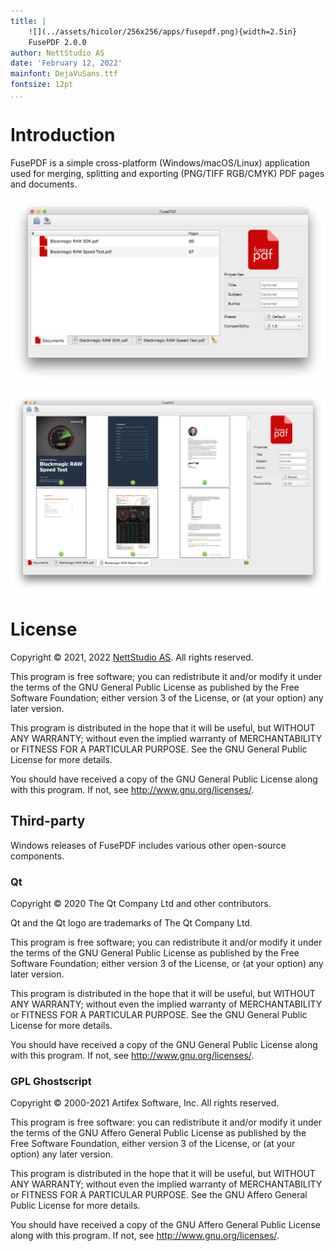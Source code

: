 ```yaml
---
title: |
    ![](../assets/hicolor/256x256/apps/fusepdf.png){width=2.5in}  
    FusePDF 2.0.0
author: NettStudio AS
date: 'February 12, 2022'
mainfont: DejaVuSans.ttf
fontsize: 12pt
...
```


# Introduction

FusePDF is a simple cross-platform (Windows/macOS/Linux) application used for merging, splitting and exporting (PNG/TIFF RGB/CMYK) PDF pages and documents.

![Screenshot of main interface](https://github.com/nettstudio/fusepdf/raw/main/assets/fusepdf-screenshot.png "Screenshot of main interface")

![Screenshot of pages in a document](https://github.com/nettstudio/fusepdf/raw/main/assets/fusepdf-screenshot-2.png "Screenshot of pages in a document")

# License

Copyright &copy; 2021, 2022 [NettStudio AS](https://nettstudio.no). All rights reserved.

This program is free software; you can redistribute it and/or modify it under the terms of the GNU General Public License as published by the Free Software Foundation; either version 3 of the License, or (at your option) any later version.

This program is distributed in the hope that it will be useful, but WITHOUT ANY WARRANTY; without even the implied warranty of MERCHANTABILITY or FITNESS FOR A PARTICULAR PURPOSE. See the GNU General Public License for more details.

You should have received a copy of the GNU General Public License along with this program.  If not, see <http://www.gnu.org/licenses/>.

## Third-party

Windows releases of FusePDF includes various other open-source components.

### Qt

Copyright &copy; 2020 The Qt Company Ltd and other contributors.

Qt and the Qt logo are trademarks of The Qt Company Ltd.

This program is free software; you can redistribute it and/or modify it under the terms of the GNU General Public License as published by the Free Software Foundation; either version 3 of the License, or (at your option) any later version.

This program is distributed in the hope that it will be useful, but WITHOUT ANY WARRANTY; without even the implied warranty of MERCHANTABILITY or FITNESS FOR A PARTICULAR PURPOSE. See the GNU General Public License for more details.

You should have received a copy of the GNU General Public License along with this program.  If not, see <http://www.gnu.org/licenses/>.

### GPL Ghostscript

Copyright &copy; 2000-2021 Artifex Software, Inc.  All rights reserved.

This program is free software: you can redistribute it and/or modify it under the terms of the GNU Affero General Public License as published by the Free Software Foundation, either version 3 of the License, or (at your option) any later version.

This program is distributed in the hope that it will be useful, but WITHOUT ANY WARRANTY; without even the implied warranty of MERCHANTABILITY or FITNESS FOR A PARTICULAR PURPOSE.  See the GNU Affero General Public License for more details.

You should have received a copy of the GNU Affero General Public License along with this program.  If not, see <http://www.gnu.org/licenses/>.

